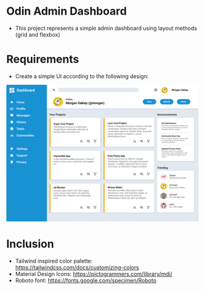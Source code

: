 # Odin Admin Dashboard

- This project represents a simple admin dashboard using layout methods (grid and flexbox)

# Requirements

- Create a simple UI according to the following design:

![This is the Odin Dashboard UI](./assets/design/dashboard-project.png)

# Inclusion

- Tailwind inspired color palette: https://tailwindcss.com/docs/customizing-colors
- Material Design Icons: https://pictogrammers.com/library/mdi/
- Roboto font: https://fonts.google.com/specimen/Roboto
